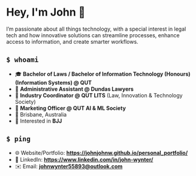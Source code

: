 # Hey, I'm John 👋

I’m passionate about all things technology, with a special interest in legal tech and how innovative solutions can streamline processes, enhance access to information, and create smarter workflows.

## `$ whoami`

* 🎓 **Bachelor of Laws / Bachelor of Information Technology (Honours) (Information Systems) @ QUT**
* 💼 **Administrative Assistant @ Dundas Lawyers**
* 🤝 **Industry Coordinator @ QUT LITS** (Law, Innovation & Technology Society)
* 🤝 **Marketing Officer @ QUT AI & ML Society**
* 📍 Brisbane, Australia
* 🥋 Interested in **BJJ**

## `$ ping`

* 🌐 Website/Portfolio: **https://johnjohnw.github.io/personal_portfolio/**
* 💼 LinkedIn: **https://www.linkedin.com/in/john-wynter/**
* ✉️ Email: **[johnwynter55893@outlook.com](mailto:johnwynter55893@outlook.com)**
